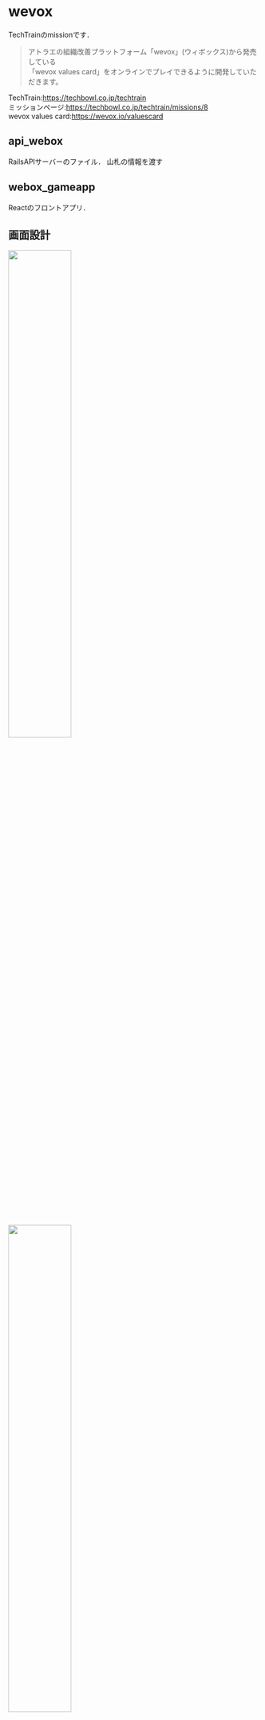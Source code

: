 # wevox
TechTrainのmissionです．

> アトラエの組織改善プラットフォーム「wevox」(ウィボックス)から発売している  
>「wevox values card」をオンラインでプレイできるように開発していただきます。

TechTrain:https://techbowl.co.jp/techtrain  
ミッションページ:https://techbowl.co.jp/techtrain/missions/8  
wevox values card:https://wevox.io/valuescard

## api_webox
RailsAPIサーバーのファイル．
山札の情報を渡す

## webox_gameapp
Reactのフロントアプリ．

## 画面設計
<img src="https://user-images.githubusercontent.com/38938327/94405949-3d564a00-01ac-11eb-9e17-e34d28ac12e5.png" width=50%>
<img src="https://user-images.githubusercontent.com/38938327/94406086-75f62380-01ac-11eb-9e77-011088df279b.png" width=50%>
<img src="https://user-images.githubusercontent.com/38938327/94406093-78f11400-01ac-11eb-98ec-66aa90a6f710.png" width=50%>
<img src="https://user-images.githubusercontent.com/38938327/94406099-7b536e00-01ac-11eb-9bee-9e9e4ffccc5b.png" width=50%>


## サーバとの通信フロー
<img src="https://user-images.githubusercontent.com/38938327/94406729-6aefc300-01ad-11eb-8599-5f92b0e0366a.png" width=50%>

## コンポーネント設計
<img src="https://user-images.githubusercontent.com/38938327/94406102-7bec0480-01ac-11eb-887a-4b7ac7777931.png" width=50%>
<img src="https://user-images.githubusercontent.com/38938327/94406105-7d1d3180-01ac-11eb-8a41-ca73a8013e07.png" width=50%>
<img src="https://user-images.githubusercontent.com/38938327/94406107-7d1d3180-01ac-11eb-913a-8ceb6a66eb2b.png" width=50%>
<img src="https://user-images.githubusercontent.com/38938327/94406109-7db5c800-01ac-11eb-951a-d8bb49571743.png" width=50%>
<img src="https://user-images.githubusercontent.com/38938327/94406130-84443f80-01ac-11eb-94a6-55d2b660d638.png" width=50%>
